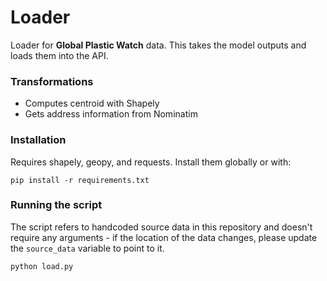 # Loader

Loader for **Global Plastic Watch** data. This takes the model
outputs and loads them into the API.

### Transformations

- Computes centroid with Shapely
- Gets address information from Nominatim

### Installation

Requires shapely, geopy, and requests. Install them globally or with:

```
pip install -r requirements.txt
```

### Running the script

The script refers to handcoded source data in this repository and
doesn't require any arguments - if the location of the data changes,
please update the `source_data` variable to point to it.

```
python load.py
```
